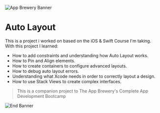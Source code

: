 ![App Brewery Banner](Documentation/AppBreweryBanner.png)

# Auto Layout 

This is a project i worked on based on the iOS & Swift Course I'm taking. With this project I learned:

* How to add constraints and understanding how Auto Layout works.
* How to Pin and Align elements.
* How to create containers to configure advanced layouts.
* How to debug auto layout errors.
* Understanding what Xcode needs in order to correctly layout a design.
* How to use Stack Views to create complex interfaces.


>This is a companion project to The App Brewery's Complete App Development Bootcamp

![End Banner](Documentation/readme-end-banner.png)


